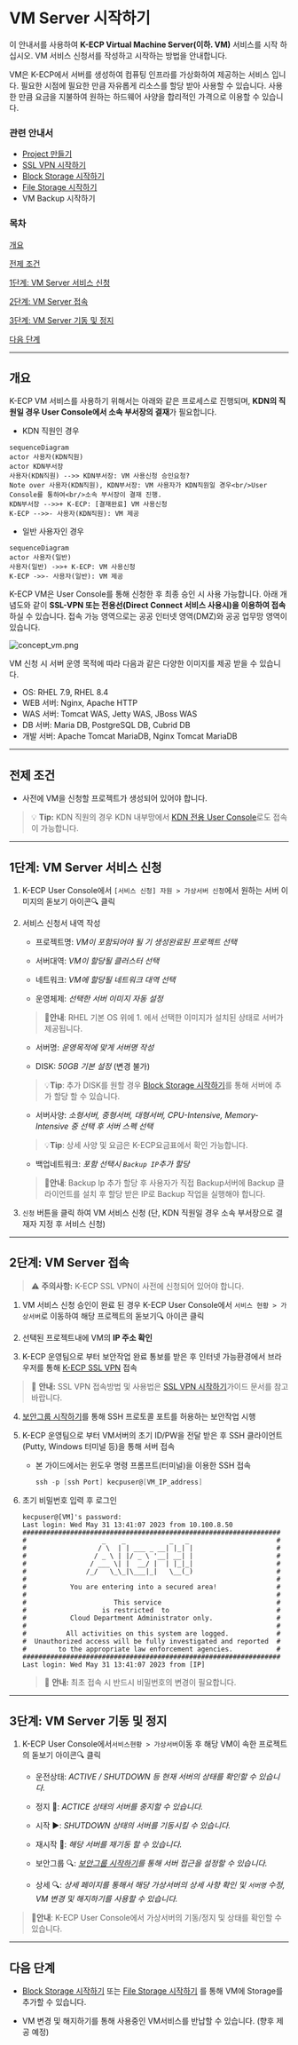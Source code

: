 [문서 최종 수정일자 : 2023-07-28]: # 

[문서 최종 수정자 : 신승규]: # 

# VM Server 시작하기

이 안내서를 사용하여 **K-ECP Virtual Machine Server(이하. VM)** 서비스를 시작 하십시오. VM 서비스 신청서를 작성하고 시작하는 방법을 안내합니다. 

VM은 K-ECP에서 서버를 생성하여 컴퓨팅 인프라를 가상화하여 제공하는 서비스 입니다. 필요한 시점에 필요한 만큼 자유롭게 리소스를 할당 받아 사용할 수 있습니다. 사용한 만큼 요금을 지불하여 원하는 하드웨어 사양을 합리적인 가격으로 이용할 수 있습니다.

### 관련 안내서

* [Project 만들기](./Project.md)
* [SSL VPN 시작하기](./SSLVPN_started.md)
* [Block Storage 시작하기](./BlockStorage.md)
* [File Storage 시작하기](./FileStorage_started.md)
* VM Backup 시작하기

### 목차

[개요](#abstract)

[전제 조건](#precondition)

[1단계: VM Server 서비스 신청](#step1)

[2단계: VM Server 접속](#step2)

[3단계: VM Server 기동 및 정지](#step3)

[다음 단계](#nextstep)

---

<span id="abstract"/>

## 개요

K-ECP VM 서비스를 사용하기 위해서는 아래와 같은 프로세스로 진행되며, **KDN의 직원일 경우 User Console에서 소속 부서장의 결재**가 필요합니다.

* KDN 직원인 경우

```mermaid
sequenceDiagram
actor 사용자(KDN직원)
actor KDN부서장
사용자(KDN직원) -->> KDN부서장: VM 사용신청 승인요청?
Note over 사용자(KDN직원), KDN부서장: VM 사용자가 KDN직원일 경우<br/>User Console를 통하여<br/>소속 부서장이 결재 진행.
KDN부서장 -->>+ K-ECP: [결재완료] VM 사용신청
K-ECP -->>- 사용자(KDN직원): VM 제공
```

* 일반 사용자인 경우

```mermaid
sequenceDiagram
actor 사용자(일반)
사용자(일반) ->>+ K-ECP: VM 사용신청
K-ECP ->>- 사용자(일반): VM 제공
```

K-ECP VM은 User Console를 통해 신청한 후 최종 승인 시 사용 가능합니다. 아래 개념도와 같이 **SSL-VPN 또는 전용선(Direct Connect 서비스 사용시)을 이용하여 접속**하실 수 있습니다. 접속 가능 영역으로는 공공 인터넷 영역(DMZ)와 공공 업무망 영역이 있습니다.

![concept_vm.png](./../resource/concept_vm.png)

VM 신청 시 서버 운영 목적에 따라 다음과 같은 다양한 이미지를 제공 받을 수 있습니다.

* OS: RHEL 7.9, RHEL 8.4
* WEB 서버: Nginx, Apache HTTP
* WAS 서버: Tomcat WAS, Jetty WAS, JBoss WAS
* DB 서버: Maria DB, PostgreSQL DB, Cubrid DB
* 개발 서버: Apache Tomcat MariaDB, Nginx Tomcat MariaDB

---

<span id="precondition"/>

## 전제 조건

* 사전에 VM을 신청할 프로젝트가 생성되어 있어야 합니다. 

> :bulb: **Tip:** KDN 직원의 경우  KDN 내부망에서 [KDN 전용 User Console](http://kdnecp.kdn.com:8585/mbr/ "KDN 내부망에서 접속 시")로도 접속이 가능합니다.

---

<span id="step1"/>

## 1단계: VM Server 서비스 신청

1. K-ECP User Console에서 `[서비스 신청] 자원 > 가상서버 신청`에서 원하는 서버 이미지의 돋보기 아이콘:mag: 클릭

2. 서비스 신청서 내역 작성  
   
   * 프로젝트명: *VM이 포함되어야 될 기 생성완료된 프로젝트 선택*
   
   * 서버대역: *VM이 할당될 클러스터 선택* 
   
   * 네트워크: *VM에 할당될 네트워크 대역 선택*
   
   * 운영체제: *선택한 서버 이미지 자동 설정*
   
   > :bell:**안내**: RHEL 기본 OS 위에 1. 에서 선택한 이미지가 설치된 상태로 서버가 제공됩니다.
   
   * 서버명: *운영목적에 맞게 서버명 작성*
   
   * DISK: *50GB 기본 설정* (변경 불가)
   
   > :bulb:**Tip**: 추가 DISK를 원할 경우 [Block Storage 시작하기](./BlockStorage_started.md)를 통해 서버에 추가 할당 할 수 있습니다.

   
   * 서버사양: *소형서버, 중형서버, 대형서버, CPU-Intensive, Memory-Intensive 중 선택 후 서버 스펙 선택*



   
   > :bulb:**Tip**: 상세 사양 및 요금은 K-ECP요금표에서 확인 가능합니다.



   
   * 백업네트워크: *포함 선택시 `Backup IP`추가 할당*

   
   > :bell:**안내**: Backup Ip 추가 할당 후 사용자가 직접 Backup서버에 Backup 클라이언트를 설치 후 할당 받은 IP로 Backup 작업을 실행해야 합니다.

3. `신청` 버튼을 클릭 하여 VM 서비스 신청 (단, KDN 직원일 경우 소속 부서장으로 결재자 지정 후 서비스 신청)

---

<span id="step2"/>

## 2단계: VM Server 접속

> :warning: **주의사항:** K-ECP SSL VPN이 사전에 신청되어 있어야 합니다.

1. VM 서비스 신청 승인이 완료 된 경우 K-ECP User Console에서 `서비스 현황 > 가상서버`로 이동하여 해당 프로젝트의 돋보기:mag: 아이콘 클릭

2. 선택된 프로젝트내에 VM의 **IP 주소 확인**

3. K-ECP 운영팀으로 부터 보안작업 완료 통보를 받은 후 인터넷 가능환경에서 브라우저를 통해 [K-ECP SSL VPN](https://kecp-vpn.kdn.com/) 접속 

>  :bell: **안내:** SSL VPN 접속방법 및 사용법은 [SSL VPN 시작하기](./SSLVPN_started.md)가이드 문서를 참고 바랍니다.

4. [보안그룹 시작하기](./SecurityGroup_started.md)를 통해 SSH 프로토콜 포트를 허용하는 보안작업 시행

5. K-ECP 운영팀으로 부터 VM서버의 초기 ID/PW을 전달 받은 후 SSH 클라이언트(Putty, Windows 터미널 등)을 통해 서버 접속
   
   * 본 가이드에서는 윈도우 명령 프롬프트(터미널)을 이용한 SSH 접속
     
     ```powershell
     ssh -p [ssh Port] kecpuser@[VM_IP_address]
     ```

6. 초기 비밀번호 입력 후 로그인
   
   ```
   kecpuser@[VM]'s password:
   Last login: Wed May 31 13:41:07 2023 from 10.100.8.50
   #################################################################
   #                   _    _           _   _                      #
   #                  / \  | | ___ _ __| |_| |                     #
   #                 / _ \ | |/ _ \ '__| __| |                     #
   #                / ___ \| |  __/ |  | |_|_|                     #
   #               /_/   \_\_|\___|_|   \__(_)                     #
   #                                                               #
   #           You are entering into a secured area!               #
   #                                                               #
   #                      This service                             #
   #                   is restricted  to                           #
   #           Cloud Department Administrator only.                #
   #                                                               #
   #          All activities on this system are logged.            #
   #  Unauthorized access will be fully investigated and reported  #
   #        to the appropriate law enforcement agencies.           #
   #################################################################
   Last login: Wed May 31 13:41:07 2023 from [IP]
   ```
   
   > :bell: **안내:** 최초 접속 시 반드시 비밀번호의 변경이 필요합니다.

---

<span id="step3"/>

## 3단계: VM Server 기동 및 정지

1. K-ECP User Console에서`서비스현황 > 가상서버`이동 후 해당 VM이 속한 프로젝트의 돋보기 아이콘:mag: 클릭
   
   * 운전상태: *ACTIVE / SHUTDOWN 등 현재 서버의 상태를 확인할 수 있습니다.*
   
   * 정지 :white_square_button::  *ACTICE 상태의 서버를 중지할 수 있습니다.*
   
   * 시작 :arrow_forward:: *SHUTDOWN 상태의 서버를 기동시킬 수 있습니다.*
   
   * 재시작 :arrows_counterclockwise:: *해당 서버를 재기동 할 수 있습니다.*
   
   * 보안그룹 :mag:: *[보안그룹 시작하기](./SecurityGroup_started.md)를 통해 서버 접근을 설정할 수 있습니다.*
   
   * 상세 :mag:: *상세 페이지를 통해서 해당 가상서버의 상세 사항 확인 및 `서버명` 수정, VM 변경 및 해지하기를 사용할 수 있습니다.*

> :bell:**안내**: K-ECP User Console에서 가상서버의 기동/정지 및 상태를 확인할 수 있습니다.

---

<span id="nextstep"/>

## 다음 단계

* [Block Storage 시작하기](./BlockStorage_started.md) 또는 [File Storage 시작하기](./FileStorage_storage_started.md) 를 통해 VM에 Storage를 추가할 수 있습니다.

* VM 변경 및 해지하기를 통해 사용중인 VM서비스를 반납할 수 있습니다. (향후 제공 예정)
